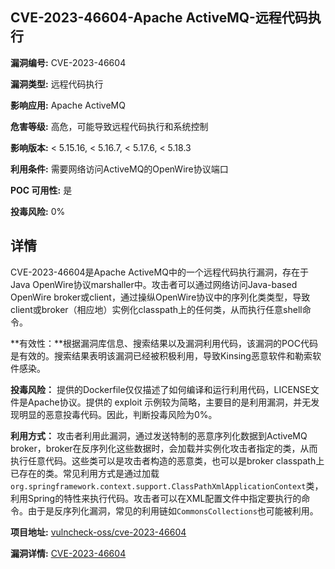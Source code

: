 ## CVE-2023-46604-Apache ActiveMQ-远程代码执行

**漏洞编号:** CVE-2023-46604

**漏洞类型:** 远程代码执行

**影响应用:** Apache ActiveMQ

**危害等级:** 高危，可能导致远程代码执行和系统控制

**影响版本:** < 5.15.16, < 5.16.7, < 5.17.6, < 5.18.3

**利用条件:** 需要网络访问ActiveMQ的OpenWire协议端口

**POC 可用性:** 是

**投毒风险:** 0%

## 详情

CVE-2023-46604是Apache ActiveMQ中的一个远程代码执行漏洞，存在于Java OpenWire协议marshaller中。攻击者可以通过网络访问Java-based OpenWire broker或client，通过操纵OpenWire协议中的序列化类类型，导致client或broker（相应地）实例化classpath上的任何类，从而执行任意shell命令。

**有效性：**根据漏洞库信息、搜索结果以及漏洞利用代码，该漏洞的POC代码是有效的。搜索结果表明该漏洞已经被积极利用，导致Kinsing恶意软件和勒索软件感染。

**投毒风险：** 提供的Dockerfile仅仅描述了如何编译和运行利用代码，LICENSE文件是Apache协议。提供的 exploit 示例较为简略，主要目的是利用漏洞，并无发现明显的恶意投毒代码。因此，判断投毒风险为0%。

**利用方式：** 攻击者利用此漏洞，通过发送特制的恶意序列化数据到ActiveMQ broker，broker在反序列化这些数据时，会加载并实例化攻击者指定的类，从而执行任意代码。这些类可以是攻击者构造的恶意类，也可以是broker classpath上已存在的类。常见利用方式是通过加载`org.springframework.context.support.ClassPathXmlApplicationContext`类，利用Spring的特性来执行代码。攻击者可以在XML配置文件中指定要执行的命令。由于是反序列化漏洞，常见的利用链如`CommonsCollections`也可能被利用。

**项目地址:** [vulncheck-oss/cve-2023-46604](https://github.com/vulncheck-oss/cve-2023-46604)

**漏洞详情:** [CVE-2023-46604](https://nvd.nist.gov/vuln/detail/CVE-2023-46604)